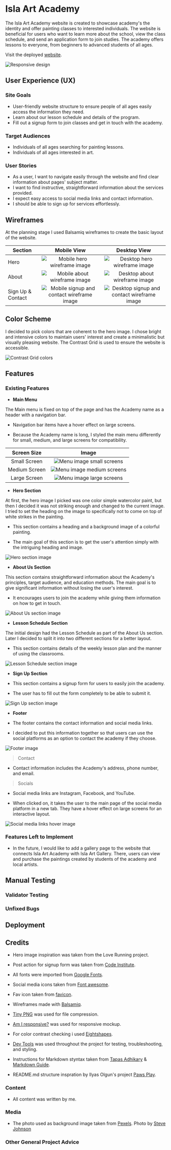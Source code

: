 # Isla Art Academy

The Isla Art Academy website is created to showcase academy's the identity and offer painting classes to interested individuals. The website is beneficial for users who want to learn more about the school, view the class schedule, and send an application form to join studies. The academy offers lessons to everyone, from beginners to advanced students of all ages.

Visit the deployed [website](https://serrakd.github.io/isla-art-academy/).

![Responsive design](docs-readme/responsive-img.png)

## User Experience (UX)

### Site Goals

- User-friendly website structure to ensure people of all ages easily access the information they need.
- Learn about our lesson schedule and details of the program.
- Fill out a signup form to join classes and get in touch with the academy.

### Target Audiences

- Individuals of all ages searching for painting lessons.
- Individuals of all ages interested in art.

### User Stories 

- As a user, I want to navigate easily through the website and find clear information about pages' subject matter.
- I want to find instructive, straightforward information about the services provided.
- I expect easy access to social media links and contact information.
- I should be able to sign up for services effortlessly.

## Wireframes

At the planning stage I used Balsamiq wireframes to create the basic layout of the website.

| Section | Mobile View | Desktop View |
| ---- | :----: | :----: |
| Hero | ![Mobile hero wireframe image](docs-readme/hero-mobile.png) | ![Desktop hero wireframe image](docs-readme/hero-desktop.png) |
| About | ![Mobile about wireframe image](docs-readme/about-mobile.png) | ![Desktop about wireframe image](docs-readme/about-desktop.png) |
| Sign Up & Contact | ![Mobile signup and contact wireframe image](docs-readme/signup-mobile.png) | ![Desktop signup and contact wireframe image](docs-readme/signup-desktop.png)|

## Color Scheme

I decided to pick colors that are coherent to the hero image. I chose bright and intensive colors to maintain users' interest and create a minimalistic but visually pleasing website. The Contrast Grid is used to ensure the website is accessible.

![Contrast Grid colors](docs-readme/colorscheme.png)

## Features

### Existing Features

- __Main Menu__

The Main menu is fixed on top of the page and has the Academy name as a header with a navigation bar.

- Navigation bar items have a hover effect on large screens.

- Because the Academy name is long, I styled the main menu differently for small, medium, and large screens for compatibility.

| Screen Size | Image |
| :----: | :----: |
| Small Screen | ![Menu image small screens](docs-readme/heading-small.png) |
| Medium Screen | ![Menu image medium screens](docs-readme/heading-medium.png) |
| Large Screen | ![Menu image large screens](docs-readme/heading-large.png) |

- __Hero Section__

At first, the hero image I picked was one color simple watercolor paint, but then I decided it was not striking enough and changed to the current image. I tried to set the heading on the image to specifically not to come on top of white strikes in the painting.

- This section contains a heading and a background image of a colorful painting.

- The main goal of this section is to get the user's attention simply with the intriguing heading and image.

![Hero section image](docs-readme/herosection-img.png)

- __About Us Section__

This section contains straightforward information about the Academy's principles, target audience, and education methods. The main goal is to give significant information without losing the user's interest. 

- It encourages users to join the academy while giving them information on how to get in touch.

![About Us section image](docs-readme/aboutus-img.png)

- __Lesson Schedule Section__

The initial design had the Lesson Schedule as part of the About Us section. Later I decided to split it into two different sections for a better layout. 

- This section contains details of the weekly lesson plan and the manner of using the classrooms.

![Lesson Schedule section image](docs-readme/schedule-img.png)

- __Sign Up Section__

- This section contains a signup form for users to easily join the academy.

- The user has to fill out the form completely to be able to submit it.

![Sign Up section image](docs-readme/signup-img.png)

- __Footer__

- The footer contains the contact information and social media links. 

- I decided to put this information together so that users can use the social platforms as an option to contact the academy if they choose.

![Footer image](docs-readme/footer-img.png)

> Contact

- Contact information includes the Academy's address, phone number, and email.

> Socials

- Social media links are Instagram, Facebook, and YouTube.

- When clicked on, it takes the user to the main page of the social media platform in a new tab. They have a hover effect on large screens for an interactive layout.

![Social media links hover image](docs-readme/social-hover.png)

### Features Left to Implement

- In the future, I would like to add a gallery page to the website that connects Isla Art Academy with Isla Art Gallery. There, users can view and purchase the paintings created by students of the academy and local artists.

## Manual Testing

### Validator Testing

### Unfixed Bugs

## Deployment

## Credits

- Hero image inspiration was taken from the Love Running project.

- Post action for signup form was taken from [Code Institute](https://formdump.codeinstitute.net).

- All fonts were imported from [Google Fonts](https://fonts.google.com/).

- Social media icons taken from [Font awesome](https://fontawesome.com/).

- Fav icon taken from [favicon](https://favicon.io/emoji-favicons/artist-palette/).

- Wireframes made with [Balsamiq](https://balsamiq.com/).

- [Tiny PNG](https://tinypng.com/) was used for file compression.

- [Am I responsive?](https://ui.dev/amiresponsive) was used for responsive mockup.

- For color contrast checking i used [Eightshapes](https://contrast-grid.eightshapes.com/).

- [Dev Tools](https://developer.chrome.com/docs/devtools/) was used throughout the project for testing, troubleshooting, and styling.

- Instructions for Markdown styntax taken from [Tapas Adhikary](https://github.com/atapas/markdown-cheatsheet) & [Markdown Guide](https://www.markdownguide.org/extended-syntax/).

- README.md structure inspration by Ilyas Olgun's project [Paws Play](https://github.com/ilyasolgun11/paws-play-pp1).

### Content

- All content was written by me.

### Media

- The photo used as background image taken from [Pexels](https://www.pexels.com/). Photo by [Steve Johnson](https://www.pexels.com/photo/multi-coloured-abstract-painting-1372990/)

### Other General Project Advice